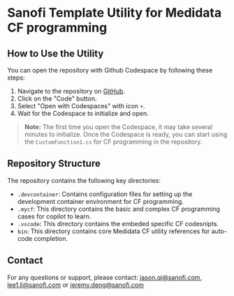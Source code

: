 # Sanofi Template Utility for Medidata CF programming

## How to Use the Utility

You can open the repository with Github Codespace by following these steps:
1. Navigate to the repository on [GitHub](https://github.com/I0424672/Sanofi_CF_Utility_NET8).
2. Click on the "Code" button.
3. Select "Open with Codespaces" with icon `+`.
4. Wait for the Codespace to initialize and open.

> **Note:** The first time you open the Codespace, it may take several minutes to initialize. Once the Codespace is ready, you can start using the `CustomFunction1.cs` for CF programming in the repository.

## Repository Structure

The repository contains the following key directories:

- `.devcontainer`: Contains configuration files for setting up the development container environment for CF programming.
- `.mycf`: This directory contains the basic and complex CF programming cases for copilot to learn.
- `.vscode`: This directory contains the embeded specific CF codesnipts.
- `bin`: This directory contains core Medidata CF utility references for auto-code completion.

## Contact

For any questions or support, please contact: [jason.qi@sanofi.com](mailto:jason.qi@sanofi.com), [lee1.li@sanofi.com](mailto:lee1.li@sanofi.com) or [jeremy.deng@sanofi.com](mailto:jeremy.deng@sanofi.com)

